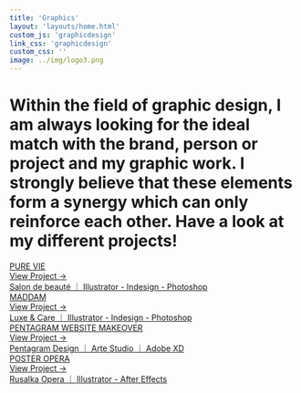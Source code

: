 ```yaml
---
title: 'Graphics'
layout: 'layouts/home.html'
custom_js: 'graphicdesign'
link_css: 'graphicdesign'
custom_css: ''
image: ../img/logo3.png
---
```


<h1>Within the field of graphic design, I am always looking for the ideal match with the brand, person or project and my graphic work. I strongly believe that these elements form a synergy which can only reinforce each other. Have a look at my different projects!</h1>

<div class="containerWeb">
  <a href='/graphicdesign/purevie'>
    <div class="vlak">
      <div class="vlak-hover"></div>
      <div class="titel">PURE VIE</div>
      <span class="verborgen">View Project &#8594;</span>
      <div class="text">Salon de beauté &#65372 Illustrator - Indesign - Photoshop</div>
    </div>
  </a>
  <a href='/graphicdesign/maddam'>
    <div class="vlak">
      <div class="vlak-hover"></div>
      <div class="titel">MADDAM</div>
      <span class="verborgen">View Project &#8594;</span>
      <div class="text">Luxe & Care &#65372  Illustrator - Indesign - Photoshop</div>
    </div>
  </a>
  <a href='/graphicdesign/artestudio'>
    <div class="vlak">
      <div class="vlak-hover"></div>
      <div class="titel">PENTAGRAM WEBSITE MAKEOVER</div>
      <span class="verborgen">View Project &#8594;</span>
      <div class="text">Pentagram Design &#65372 Arte Studio &#65372 Adobe XD</div>
    </div>
  </a>
  <a href='/graphicdesign/poster'>
    <div class="vlak">
      <div class="vlak-hover"></div>
      <div class="titel">POSTER OPERA</div>
      <span class="verborgen">View Project &#8594;</span>
      <div class="text">Rusalka Opera &#65372 Illustrator - After Effects</div>
    </div>
  </a>
</div>
